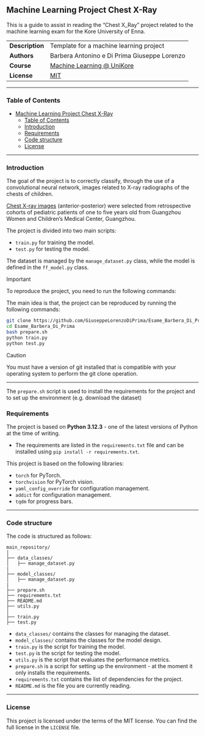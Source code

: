 ## Machine Learning Project Chest X-Ray

This is a guide to assist in reading the “Chest X_Ray” project related to the machine learning exam for the Kore University of Enna.

| | |
| --- | --- |
| **Description** | Template for a machine learning project |
| **Authors** | Barbera Antonino e Di Prima Giuseppe Lorenzo |
| **Course** | [Machine Learning @ UniKore](https://unikore.it) |
| **License** | [MIT](https://opensource.org/licenses/MIT) |

---

### Table of Contents

- [Machine Learning Project Chest X-Ray](#machine-learning-project-template)
  - [Table of Contents](#table-of-contents)
  - [Introduction](#introduction)
  - [Requirements](#requirements)
  - [Code structure](#code-structure)
  - [License](#license)

---

### Introduction

The goal of the project is to correctly classify, through the use of a convolutional neural network, images related to X-ray radiographs of the chests of children.

[Chest X-ray images](https://www.kaggle.com/datasets/paultimothymooney/chest-xray-pneumonia) (anterior-posterior) were selected from retrospective cohorts of pediatric patients of one to five years old from Guangzhou Women and Children’s Medical Center, Guangzhou.

The project is divided into two main scripts:
- `train.py` for training the model.
- `test.py` for testing the model.

The dataset is managed by the `manage_dataset.py` class, while the model is defined in the `ff_model.py` class.

> [!IMPORTANT]  
> To reproduce the project, you need to run the following commands:


The main idea is that, the project can be reproduced by running the following commands:

```bash
git clone https://github.com/GiuseppeLorenzoDiPrima/Esame_Barbera_Di_Prima.git
cd Esame_Barbera_Di_Prima
bash prepare.sh
python train.py
python test.py
```

> [!CAUTION]
>  You must have a version of git installed that is compatible with your operating system to perform the git clone operation.

---

The `prepare.sh` script is used to install the requirements for the project and to set up the environment (e.g. download the dataset)

### Requirements

The project is based on **Python 3.12.3** - one of the latest versions of Python at the time of writing.

- The requirements are listed in the `requirements.txt` file and can be installed using `pip install -r requirements.txt`.

This project is based on the following libraries:
- `torch` for PyTorch.
- `torchvision` for PyTorch vision.
- `yaml_config_override` for configuration management.
- `addict` for configuration management.
- `tqdm` for progress bars.

---

### Code structure

The code is structured as follows:

```
main_repository/
│
├── data_classes/
│   ├── manage_dataset.py
|
├── model_classes/
│   ├── manage_dataset.py
|
├── prepare.sh
├── requirememts.txt
├── README.md
├── utils.py
│
├── train.py
├── test.py
```

- `data_classes/` contains the classes for managing the dataset.
- `model_classes/` contains the classes for the model design.
- `train.py` is the script for training the model.
- `test.py` is the script for testing the model.
- `utils.py` is the script that evaluates the performance metrics.
- `prepare.sh` is a script for setting up the environment - at the moment it only installs the requirements.
- `requirements.txt` contains the list of dependencies for the project.
- `README.md` is the file you are currently reading.

---

### License

This project is licensed under the terms of the MIT license. You can find the full license in the `LICENSE` file.
